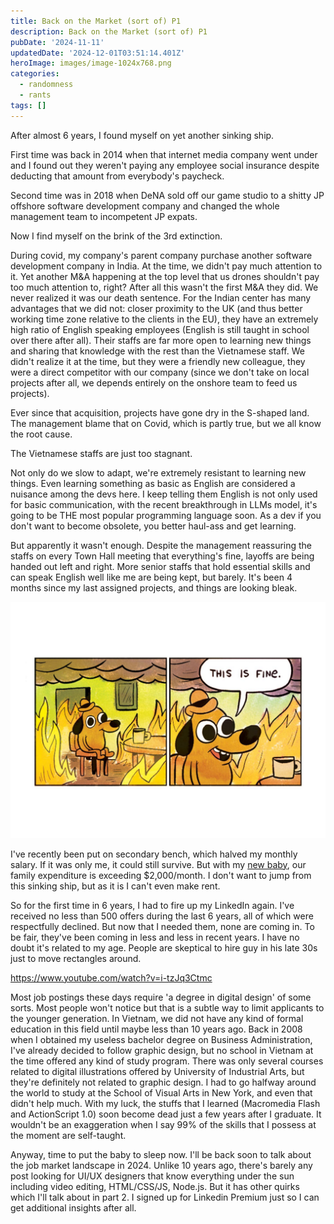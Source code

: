 ```yaml
---
title: Back on the Market (sort of) P1
description: Back on the Market (sort of) P1
pubDate: '2024-11-11'
updatedDate: '2024-12-01T03:51:14.401Z'
heroImage: images/image-1024x768.png
categories:
  - randomness
  - rants
tags: []
---
```


After almost 6 years, I found myself on yet another sinking ship.

First time was back in 2014 when that internet media company went under and I found out they weren't paying any employee social insurance despite deducting that amount from everybody's paycheck.

Second time was in 2018 when DeNA sold off our game studio to a shitty JP offshore software development company and changed the whole management team to incompetent JP expats.

Now I find myself on the brink of the 3rd extinction.

During covid, my company's parent company purchase another software development company in India. At the time, we didn't pay much attention to it. Yet another M&A happening at the top level that us drones shouldn't pay too much attention to, right? After all this wasn't the first M&A they did. We never realized it was our death sentence. For the Indian center has many advantages that we did not: closer proximity to the UK (and thus better working time zone relative to the clients in the EU), they have an extremely high ratio of English speaking employees (English is still taught in school over there after all). Their staffs are far more open to learning new things and sharing that knowledge with the rest than the Vietnamese staff. We didn't realize it at the time, but they were a friendly new colleague, they were a direct competitor with our company (since we don't take on local projects after all, we depends entirely on the onshore team to feed us projects).

Ever since that acquisition, projects have gone dry in the S-shaped land. The management blame that on Covid, which is partly true, but we all know the root cause.

The Vietnamese staffs are just too stagnant.

Not only do we slow to adapt, we're extremely resistant to learning new things. Even learning something as basic as English are considered a nuisance among the devs here. I keep telling them English is not only used for basic communication, with the recent breakthrough in LLMs model, it's going to be THE most popular programming language soon. As a dev if you don't want to become obsolete, you better haul-ass and get learning.

But apparently it wasn't enough. Despite the management reassuring the staffs on every Town Hall meeting that everything's fine, layoffs are being handed out left and right. More senior staffs that hold essential skills and can speak English well like me are being kept, but barely. It's been 4 months since my last assigned projects, and things are looking bleak.

![](images/image-1024x768.png)

<!--more-->

I've recently been put on secondary bench, which halved my monthly salary. If it was only me, it could still survive. But with my [new baby](https://namvu.net/2024/09/my-baby-little-girl/), our family expenditure is exceeding $2,000/month. I don't want to jump from this sinking ship, but as it is I can't even make rent.

So for the first time in 6 years, I had to fire up my LinkedIn again. I've received no less than 500 offers during the last 6 years, all of which were respectfully declined. But now that I needed them, none are coming in. To be fair, they've been coming in less and less in recent years. I have no doubt it's related to my age. People are skeptical to hire guy in his late 30s just to move rectangles around.

https://www.youtube.com/watch?v=i-tzJq3Ctmc

Most job postings these days require 'a degree in digital design' of some sorts. Most people won't notice but that is a subtle way to limit applicants to the younger generation. In Vietnam, we did not have any kind of formal education in this field until maybe less than 10 years ago. Back in 2008 when I obtained my useless bachelor degree on Business Administration, I've already decided to follow graphic design, but no school in Vietnam at the time offered any kind of study program. There was only several courses related to digital illustrations offered by University of Industrial Arts, but they're definitely not related to graphic design. I had to go halfway around the world to study at the School of Visual Arts in New York, and even that didn't help much. With my luck, the stuffs that I learned (Macromedia Flash and ActionScript 1.0) soon become dead just a few years after I graduate. It wouldn't be an exaggeration when I say 99% of the skills that I possess at the moment are self-taught.

Anyway, time to put the baby to sleep now. I'll be back soon to talk about the job market landscape in 2024. Unlike 10 years ago, there's barely any post looking for UI/UX designers that know everything under the sun including video editing, HTML/CSS/JS, Node.js. But it has other quirks which I'll talk about in part 2. I signed up for Linkedin Premium just so I can get additional insights after all.
